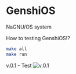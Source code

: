 # GenshiOS
NaGNU/OS system

How to testing GenshiOS!?
``` sh
make all
make run
```

v.0.1 - Test
![v.0.1](https://github.com/NaGNU/GenshiOS/blob/main/screens/v-0-1.png)
